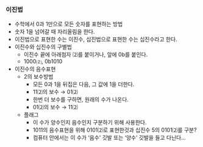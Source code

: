 ### 이진법

- 수학에서 0과 1만으로 모든 숫자를 표현하는 방법
- 숫자 1을 넘어갈 때 자리올림을 한다.
- 이진법으로 표현한 수는 이진수, 십진법으로 표현한 수는 십진수라고 한다.
- 이진수와 십진수의 구별법
    - 이진수 끝에 아래첨자 ⑵를 붙이거나, 앞에 0b를 붙인다.
    - 1000⑵, 0b1010
- 이진수의 음수표현
    - 2의 보수방법
        - 모든 0과 1을 뒤집은 다음, 그 값에 1을 더한다.
        - 11⑵의 보수 → 01⑵
        - 한번 더 보수를 구하면, 원래의 수가 나온다.
        - 01⑵의 보수 → 11⑵
    - 플래그
        - 이 수가 양수인지 음수인지 구분하기 위해 사용한다.
        - 1011의 음수표현을 위해 0101⑵로 표현한것과 십진수 5의 0101⑵를 구분?
        - 컴퓨터 안에서는 이 수가 ‘음수’ 깃발 또는 ‘양수’ 깃발을 들고 다닌다…
